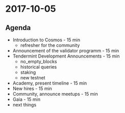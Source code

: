 # 2017-10-05

## Agenda
* Introduction to Cosmos - 15 min
  * refresher for the community
* Announcement of the validator programm - 15 min
* Tendermint Development Announcements - 15 min
  * no_empty_blocks
  * historical queries
  * staking
  * new testnet
* Academy, present timeline - 15 min
* New hires - 15 min
* Community, announce meetups - 15 min
* Gaia - 15 min
* next things
